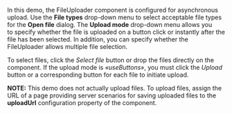 In&nbsp;this demo, the FileUploader component is&nbsp;configured for asynchronous upload. Use the **File types** drop-down menu to&nbsp;select acceptable file types for the **Open file** dialog. The **Upload mode** drop-down menu allows you to&nbsp;specify whether the file is&nbsp;uploaded on&nbsp;a&nbsp;button click or&nbsp;instantly after the file has been selected. In&nbsp;addition, you can specify whether the FileUploader allows multiple file selection. 


To&nbsp;select files, click the _Select file_ button or&nbsp;drop the files directly on&nbsp;the component. If&nbsp;the upload mode is _&laquo;useButtons&raquo;_, you must click the _Upload_ button or&nbsp;a&nbsp;corresponding button for each file to&nbsp;initiate upload. 


**NOTE:** This demo does not actually upload files. To&nbsp;upload files, assign the URL of&nbsp;a&nbsp;page providing server scenarios for saving uploaded files to&nbsp;the **uploadUrl** configuration property of&nbsp;the component.